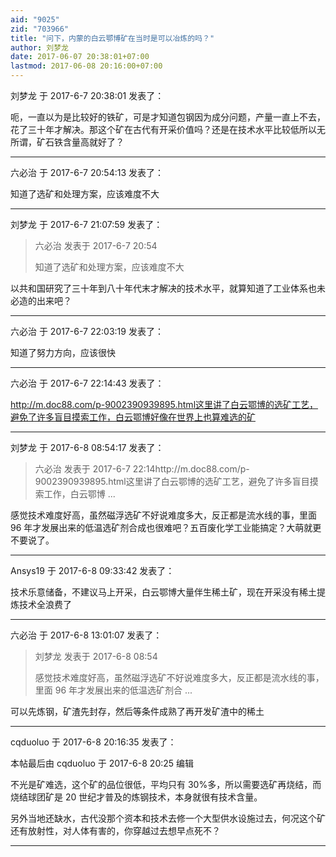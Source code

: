 ```yaml
---
aid: "9025"
zid: "703966"
title: "问下，内蒙的白云鄂博矿在当时是可以冶炼的吗？"
author: 刘梦龙
date: 2017-06-07 20:38:01+07:00
lastmod: 2017-06-08 20:16:00+07:00
---
```


刘梦龙 于 2017-6-7 20:38:01 发表了：

呃，一直以为是比较好的铁矿，可是才知道包钢因为成分问题，产量一直上不去，花了三十年才解决。那这个矿在古代有开采价值吗？还是在技术水平比较低所以无所谓，矿石铁含量高就好了？

---

六必治 于 2017-6-7 20:54:13 发表了：

知道了选矿和处理方案，应该难度不大

---

刘梦龙 于 2017-6-7 21:07:59 发表了：

> 六必治 发表于 2017-6-7 20:54
>
> 知道了选矿和处理方案，应该难度不大

以共和国研究了三十年到八十年代末才解决的技术水平，就算知道了工业体系也未必造的出来吧？

---

六必治 于 2017-6-7 22:03:19 发表了：

知道了努力方向，应该很快

---

六必治 于 2017-6-7 22:14:43 发表了：

http://m.doc88.com/p-9002390939895.html这里讲了白云鄂博的选矿工艺，避免了许多盲目摸索工作，白云鄂博好像在世界上也算难选的矿

---

刘梦龙 于 2017-6-8 08:54:17 发表了：

> 六必治 发表于 2017-6-7 22:14http://m.doc88.com/p-9002390939895.html这里讲了白云鄂博的选矿工艺，避免了许多盲目摸索工作，白云鄂博 ...

感觉技术难度好高，虽然磁浮选矿不好说难度多大，反正都是流水线的事，里面 96 年才发展出来的低温选矿剂合成也很难吧？五百废化学工业能搞定？大萌就更不要说了。

---

Ansys19 于 2017-6-8 09:33:42 发表了：

技术乐意储备，不建议马上开采，白云鄂博大量伴生稀土矿，现在开采没有稀土提炼技术全浪费了

---

六必治 于 2017-6-8 13:01:07 发表了：

> 刘梦龙 发表于 2017-6-8 08:54
>
> 感觉技术难度好高，虽然磁浮选矿不好说难度多大，反正都是流水线的事，里面 96 年才发展出来的低温选矿剂合 ...

可以先炼钢，矿渣先封存，然后等条件成熟了再开发矿渣中的稀土

---

cqduoluo 于 2017-6-8 20:16:35 发表了：

本帖最后由 cqduoluo 于 2017-6-8 20:25 编辑

不光是矿难选，这个矿的品位很低，平均只有 30%多，所以需要选矿再烧结，而烧结球团矿是 20 世纪才普及的炼钢技术，本身就很有技术含量。

另外当地还缺水，古代没那个资本和技术去修一个大型供水设施过去，何况这个矿还有放射性，对人体有害的，你穿越过去想早点死不？

---
